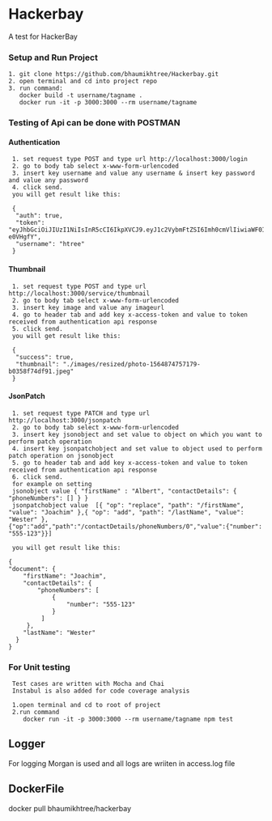 # Hackerbay
A test for HackerBay

### Setup and Run Project

    1. git clone https://github.com/bhaumikhtree/Hackerbay.git
    2. open terminal and cd into project repo
    3. run command:
       docker build -t username/tagname .
       docker run -it -p 3000:3000 --rm username/tagname

### Testing of Api can be done  with POSTMAN
    
#### Authentication
     1. set request type POST and type url http://localhost:3000/login
     2. go to body tab select x-www-form-urlencoded
     3. insert key username and value any username & insert key password and value any password
     4. click send.
     you will get result like this:
     
     {
      "auth": true,
      "token": "eyJhbGciOiJIUzI1NiIsInR5cCI6IkpXVCJ9.eyJ1c2VybmFtZSI6Imh0cmVlIiwiaWF0IjoxNTg4MjU0MTQ3LCJleHAiOjE1ODgzNDA1NDd9.MFxQoSvqgTadcvYkDi89s9kU7pc4O98IUp5-e0VHgfY",
      "username": "htree"
     }

#### Thumbnail
     1. set request type POST and type url http://localhost:3000/service/thumbnail
     2. go to body tab select x-www-form-urlencoded
     3. insert key image and value any imageurl
     4. go to header tab and add key x-access-token and value to token received from authentication api response 
     5. click send.
     you will get result like this:
     
     {
      "success": true,
      "thumbnail": "./images/resized/photo-1564874757179-b0358f74df91.jpeg"
     }

#### JsonPatch
     1. set request type PATCH and type url http://localhost:3000/jsonpatch
     2. go to body tab select x-www-form-urlencoded
     3. insert key jsonobject and set value to object on which you want to perform patch operation
     4. insert key jsonpatchobject and set value to object used to perform patch operation on jsonobject
     5. go to header tab and add key x-access-token and value to token received from authentication api response 
     6. click send.
     for example on setting 
     jsonobject value { "firstName" : "Albert", "contactDetails": { "phoneNumbers": [] } } 
     jsonpatchobject value  [{ "op": "replace", "path": "/firstName", "value": "Joachim" },{ "op": "add", "path": "/lastName", "value": "Wester" },{"op":"add","path":"/contactDetails/phoneNumbers/0","value":{"number": "555-123"}}] 
     
     you will get result like this:
     
    {
    "document": {
        "firstName": "Joachim",
        "contactDetails": {
            "phoneNumbers": [
                {
                    "number": "555-123"
                }
             ]
         },
        "lastName": "Wester"
      }
    }


###  For Unit testing
     Test cases are written with Mocha and Chai
     Instabul is also added for code coverage analysis

     1.open terminal and cd to root of project
     2.run command
        docker run -it -p 3000:3000 --rm username/tagname npm test



## Logger
   
   For logging Morgan is used and all logs are wriiten in access.log file 

## DockerFile 
   docker pull bhaumikhtree/hackerbay


